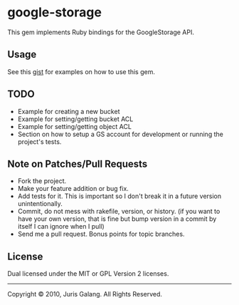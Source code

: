 google-storage
==============
This gem implements Ruby bindings for the GoogleStorage API.

Usage
-----
See this [gist](http://gist.github.com/635773) for examples on how to use 
this gem.
  
TODO
----
* Example for creating a new bucket
* Example for setting/getting bucket ACL
* Example for setting/getting object ACL
* Section on how to setup a GS account for development or running the 
  project's tests.

Note on Patches/Pull Requests
----------------------------- 
* Fork the project.
* Make your feature addition or bug fix.
* Add tests for it. This is important so I don't break it in a
  future version unintentionally.
* Commit, do not mess with rakefile, version, or history.
  (if you want to have your own version, that is fine but bump version in a commit by itself I can ignore when I pull)
* Send me a pull request. Bonus points for topic branches.

License
-------
Dual licensed under the MIT or GPL Version 2 licenses.

---
Copyright &copy; 2010, Juris Galang. All Rights Reserved.
